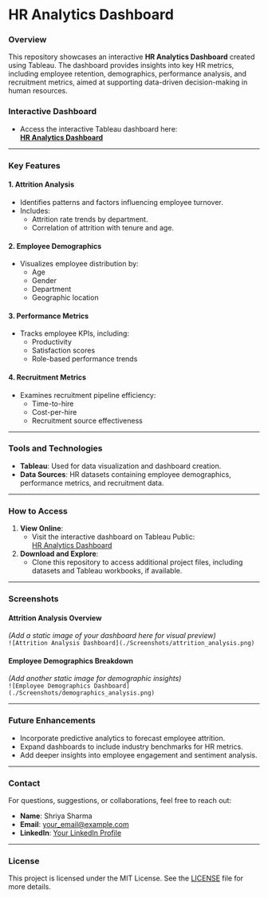 # HR Analytics Dashboard

### **Overview**
This repository showcases an interactive **HR Analytics Dashboard** created using Tableau. The dashboard provides insights into key HR metrics, including employee retention, demographics, performance analysis, and recruitment metrics, aimed at supporting data-driven decision-making in human resources.

### **Interactive Dashboard**
- Access the interactive Tableau dashboard here:  
  [**HR Analytics Dashboard**](https://public.tableau.com/app/profile/shriya.sharma7871/viz/HRAnalytics_17355181683700/HRAnlyticsDashboard)

---

### **Key Features**
#### **1. Attrition Analysis**
- Identifies patterns and factors influencing employee turnover.
- Includes:
  - Attrition rate trends by department.
  - Correlation of attrition with tenure and age.

#### **2. Employee Demographics**
- Visualizes employee distribution by:
  - Age
  - Gender
  - Department
  - Geographic location

#### **3. Performance Metrics**
- Tracks employee KPIs, including:
  - Productivity
  - Satisfaction scores
  - Role-based performance trends

#### **4. Recruitment Metrics**
- Examines recruitment pipeline efficiency:
  - Time-to-hire
  - Cost-per-hire
  - Recruitment source effectiveness

---

### **Tools and Technologies**
- **Tableau**: Used for data visualization and dashboard creation.
- **Data Sources**: HR datasets containing employee demographics, performance metrics, and recruitment data.

---

### **How to Access**
1. **View Online**:
   - Visit the interactive dashboard on Tableau Public:  
     [HR Analytics Dashboard](https://public.tableau.com/app/profile/shriya.sharma7871/viz/HRAnalytics_17355181683700/HRAnlyticsDashboard)
2. **Download and Explore**:
   - Clone this repository to access additional project files, including datasets and Tableau workbooks, if available.

---

### **Screenshots**
#### Attrition Analysis Overview  
*(Add a static image of your dashboard here for visual preview)*  
`![Attrition Analysis Dashboard](./Screenshots/attrition_analysis.png)`

#### Employee Demographics Breakdown  
*(Add another static image for demographic insights)*  
`![Employee Demographics Dashboard](./Screenshots/demographics_analysis.png)`

---

### **Future Enhancements**
- Incorporate predictive analytics to forecast employee attrition.
- Expand dashboards to include industry benchmarks for HR metrics.
- Add deeper insights into employee engagement and sentiment analysis.

---

### **Contact**
For questions, suggestions, or collaborations, feel free to reach out:
- **Name**: Shriya Sharma
- **Email**: [your_email@example.com](mailto:your_email@example.com)
- **LinkedIn**: [Your LinkedIn Profile](https://linkedin.com/in/your-profile)

---

### **License**
This project is licensed under the MIT License. See the [LICENSE](./LICENSE) file for more details.
